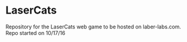 # LaserCats
Repository for the LaserCats web game to be hosted on laber-labs.com.  Repo started on 10/17/16
